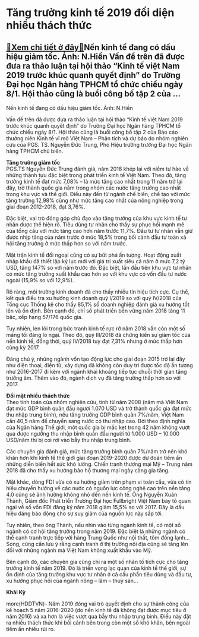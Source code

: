 Tăng trưởng kinh tế 2019 đối diện nhiều thách thức
==================================================

[:gift:Xem chi tiết ở đây:gift:](https://hddtvn.com/tang-truong-kinh-te-2019-doi-dien-nhieu-thach-thuc/)Nền kinh tế đang có dấu hiệu giảm tốc. Ảnh: N.Hiền Vấn đề trên đã được đưa ra thảo luận tại hội thảo “Kinh tế việt Nam 2019 trước khúc quanh quyết định” do Trường Đại học Ngân hàng TPHCM tổ chức chiều ngày 8/1. Hội thảo cũng là buổi công bố tập 2 của …
------------------------------------------------------------------------------------------------------------------------------------------------------------------------------------------------------------------------------------------------------------







 






 Nền kinh tế đang có dấu hiệu giảm tốc. Ảnh: N.Hiền 


Vấn đề trên đã được đưa ra thảo luận tại hội thảo “Kinh tế việt Nam 2019 trước khúc quanh quyết định” do Trường Đại học Ngân hàng TPHCM tổ chức chiều ngày 8/1. Hội thảo cũng là buổi công bố tập 2 của Báo cáo thường niên Kinh tế vĩ mô Việt Nam – Phân tích và dự báo do nhóm nghiên cứu của PGS. TS. Nguyễn Đức Trung, Phó Hiệu trưởng trường Đại học Ngân hàng TPHCM chủ biên.


 **Tăng trưởng giảm tốc**   
 PGS.TS Nguyễn Đức Trung đánh giá, năm 2018 khép lại với niềm tự hào về những thành tựu đặc biệt trong phát triển kinh tế Việt Nam. Theo đó, tăng trưởng kinh tế đạt mức 7,08% – là mức tăng cao nhất trong 11 năm trở lại đây, trở thành quốc gia nằm trong nhóm các nước tăng trưởng cao nhất trong khu vực và thế giới. Điều này đến từ ngành chế biến, chế tạo với mức tăng trưởng 12,98% cũng như mức tăng cao nhất của nông nghiệp trong giai đoạn 2012-2018, đạt 3,76%. 


 Đặc biệt, vai trò đóng góp chủ đạo vào tăng trưởng của khu vực kinh tế tư nhân được thể hiện rõ. Tiêu dùng tư nhân cho thấy sự phục hồi mạnh mẽ của tổng cầu với mức tăng cao hơn năm trước 11,7%. Đầu tư tư nhân vẫn giữ được nhịp tăng của năm trước ở mức 18,5% trong bối cảnh đầu tư toàn xã hội tăng trưởng ở mức thấp hơn so với năm trước. 


 Mặt trận kinh tế đối ngoại cũng có sự bứt phá ấn tượng. Hoạt động xuất nhập khẩu đã thiết lập kỷ lục mới với giá trị xuất siêu cả năm ở mức 7,2 tỷ USD, tăng 147% so với năm trước đó. Đặc biệt, lần đầu tiên khu vực tư nhân có mức tăng trưởng xuất khẩu cao hơn so với khu vực có vốn đầu tư nước ngoài (15,9% so với 12,9%).


 Rõ ràng, môi trường kinh doanh đã cho thấy nhiều tín hiệu tích cực. Cụ thể, kết quả điều tra xu hướng kinh doanh quý I/2019 so với quý IV/2018 của Tổng cục Thống kê cho thấy 85,1% số doanh nghiệp đánh giá xu hướng tốt lên và ổn định. Bên cạnh đó, chỉ số phát triển bền vững năm 2018 tăng 11 bậc, xếp hạng 57/176 quốc gia.


 Tuy nhiên, len lỏi trong bức tranh kinh tế rực rỡ năm 2018 vẫn còn một số mảng tối đáng lo ngại. Theo đó, quý III/2018 đã chứng kiến sự giảm tốc của nền kinh tế, đồng thời, quý IV/2018 tuy đạt 7,31% nhưng ở mức thấp hơn cùng kỳ 2017. 


 Đáng chú ý, những ngành vốn tạo động lực cho giai đoạn 2015 trở lại đây như điện thoại, điện tử, xây dựng đã không còn duy trì được tốc độ ấn tượng như 2016-2017 đi kèm với ngành khai khoáng tiếp tục chuỗi thời gian tăng trưởng âm. Thêm vào đó, ngành dịch vụ đã tăng trưởng thấp hơn so với 2017. 


 **Đối mặt nhiều thách thức**   
 Theo tính toán của nhóm nghiên cứu, tính từ năm 2008 (năm mà Việt Nam đạt mức GDP bình quân đầu người 1.070 USD và trở thành quốc gia đạt mức thu nhập trung bình), nếu tăng trưởng GDP bình quân 7%/năm, Việt Nam cần 40,5 năm để chuyển sang nước có thu nhập cao. Bởi theo định nghĩa của Ngân hàng Thế giới, một quốc gia bị mắc kẹt trong 42 năm không vượt qua được ngưỡng thu nhập bình quân đầu người từ 1.000 USD – 10.000 USD/năm thì bị coi rơi vào bẫy thu nhập trung bình. 


 Các chuyên gia đánh giá, mức tăng trưởng bình quân 7%/năm trở nên khó khăn hơn khi kinh tế thế giới giai đoạn 2019-2020 được dự đoán tiềm ẩn những diễn biến hết sức khó lường. Chiến tranh thương mại Mỹ – Trung năm 2018 đã cho thấy xu hướng bảo hộ thương mại ngày càng gia tăng. 


 Mặt khác, dòng FDI vừa có xu hướng giảm trên phạm vi toàn cầu, vừa có tín hiệu chuyển hướng về các nước có nguồn lực công nghệ cao trên nền tảng 4.0 cũng sẽ ảnh hưởng không nhỏ đến nền kinh tế. Ông Nguyễn Xuân Thành, Giám đốc Phát triển Trường Đại học Fullbright Việt Nam bày tỏ quan ngại về số vốn FDI đăng ký năm 2018 giảm 15,5% so với 2017. Đây là dấu hiệu đáng báo động cho sự suy giảm của nguồn lực này sắp tới. 


 Tuy nhiên, theo ông Thành, nếu nhìn vào từng ngành kinh tế, có một số ngành có cơ hội tăng trưởng trong năm 2019. Đặc biệt là những ngành có thể cạnh tranh trực tiếp với hàng Trung Quốc như nội thất, tôm đông lạnh… Song, cũng cần lưu ý rằng cạnh tranh ở thị trường nội địa cũng sẽ tăng lên đối với những ngành mà Việt Nam không xuất khẩu vào Mỹ.


 Bên cạnh đó, các chuyên gia cũng chỉ ra một số nhân tố tích cực cho tăng trưởng kinh tế năm 2019. Đó là triển vọng lạc quan của kinh tế thế giới, sự ổn định của tăng trưởng khu vực tư nhân ở cả cấu phần tiêu dùng và đầu tư, xu hướng phục hồi của ngành nông – lâm – thuỷ sản…






**Khải Kỳ**



more(HDDTVN)- Năm 2019 đóng vai trò quyết định cho sự thành công của kế hoạch 5 năm 2016-2020 (do nền kinh tế đã không đạt được mục tiêu ở năm 2016) và xa hơn là việc vượt qua bẫy thu nhập trung bình. Điều này đặt ra nhiều thách thức khi bối cảnh bên trong còn một số khó khăn, bên ngoài tiềm ẩn nhiều rủi ro.

